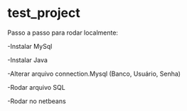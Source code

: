 # test_project
Passo a passo para rodar localmente:

-Instalar MySql

-Instalar Java

-Alterar arquivo connection.Mysql (Banco, Usuário, Senha)

-Rodar arquivo SQL

-Rodar no netbeans



